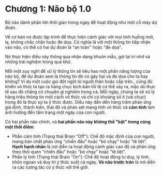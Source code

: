 # Chương 1: Não bộ 1.0

Bộ não dành phần lớn thời gian trong ngày để hoạt động như một cỗ máy dự đoán.

Về cơ bản nó được lập trình để thực hiện cảnh giác với mọi tình huống mới, lạ, không chắc chắn hoặc đe dọa. Có nghĩa là với một thông tin tiếp nhận vào não, có thể có hai dự đoán là "an toàn" hoặc "đe dọa".

Nó thực hiện điều này thông qua nhận dạng khuôn mẫu, gợi lại trí nhớ và những trải nghiệm trong quá khứ.

Mỗi một suy nghĩ để xử lý thông tin sẽ tiêu hao một phần năng lượng của não bộ, để dự đoán xem là thông tin đó có gây hại và đe dọa cho ta hay không? Ví dụ một cuộc gọi đột ngột từ người thân hoặc cấp trên., cũng đủ khiến vô thức ta tạo ra hàng chục kịch bản tồi tệ có thể xảy ra, mặc dù thực tế sau đó chẳng có chuyện gì nghiêm trọng cả. Mỗi ngày, chúng ta sẽ xử lý hàng triệu thông tin một cách vô thức và chỉ có khoảng số ít (vài chục) trong đó là thực sự ta ý thức được. Diều này dẫn dến hàng trăm phản ứng giả định, thành kiến, thái độ và phán xét mang tính vô thức và **cảm tính** làm ảnh hưởng đến tấm trạng một ngày của con người.

Có hai phần não chính, và **hai phần não này không thể "bật" trong cùng một thời điểm**:

- Phần cảm tính (Trạng thái Brain "Off"): Chế độ mặc định của con người, mang bản chất phản ứng "chiến đấu" hoặc "bỏ chạy" hoặc "tê liệt". **Hạch hạnh nhân** là nơi diễn ra hoạt động cảnh giác cao độ và phản ứng theo thói quen "chiến đấu" hoặc "bỏ chạy" hoặc "tê liệt".
- Phần lý tính (Trạng thái Brain "On"): Chế độ hoạt động tư duy, lý tính, khôn ngoan và duy trì ý thức suốt cả ngày. **Vỏ não trước trán** là nơi diễn ra các tương tác có ý thức với thế giới.
